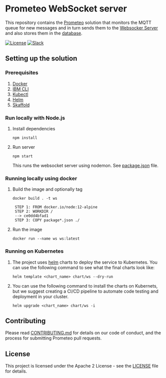 # Prometeo WebSocket server

This repository contains the [Prometeo](https://github.com/Code-and-Response/Prometeo) solution that monitors the MQTT queue for new messages and in turn sends them to the [Websocker Server](https://github.com/Call-for-Code/Prometeo-WebSocket-Server) and also stores them in the [database](https://github.com/Call-for-Code/Prometeo-Database).

[![License](https://img.shields.io/badge/License-Apache2-blue.svg)](https://www.apache.org/licenses/LICENSE-2.0) [![Slack](https://img.shields.io/badge/Join-Slack-blue)](https://callforcode.org/slack)

## Setting up the solution

### Prerequisites
1. [Docker](https://docs.docker.com/desktop/)
2. [IBM CLI](https://cloud.ibm.com/docs/cli?topic=cli-install-ibmcloud-cli)
3. [Kubectl](https://kubernetes.io/docs/tasks/tools/install-kubectl/)
4. [Helm](https://helm.sh/docs/intro/install/)
5. [Skaffold](https://skaffold.dev/docs/install/)

### Run locally with Node.js
1. Install dependencies
   ```
   npm install
   ```
2. Run server
   ```
   npm start
   ```
   This runs the websocket server using nodemon. See [package.json](package.json) file.

### Running locally using docker
1. Build the image and optionally tag
   ```
   docker build . -t ws
   ```
   ```
    STEP 1: FROM docker.io/node:12-alpine
    STEP 2: WORKDIR /
    --> ce0dd4bfad1
    STEP 3: COPY package*.json ./
   ```
2. Run the image
   ```
   docker run --name ws ws:latest
   ```

### Running on Kubernetes
1. The project uses [helm](https://helm.sh/) charts to deploy the service to Kubernetes. You can use the following command to see what the final charts look like:
    ```
    helm template <chart_name> chart/ws --dry-run  
    ```
2. You can use the following command to install the charts on Kubernets, but we suggest creating a CI/CD pipeline to automate code testing and deployment in your cluster.
   ```
   helm upgrade <chart_name> chart/ws -i 
   ```


## Contributing

Please read [CONTRIBUTING.md](CONTRIBUTING.md) for details on our code of conduct, and the process for submitting Prometeo pull requests.

## License

This project is licensed under the Apache 2 License - see the [LICENSE](LICENSE) file for details.
